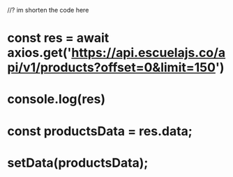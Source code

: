 
//? im shorten the code here
# const res = await axios.get('https://api.escuelajs.co/api/v1/products?offset=0&limit=150')
# console.log(res)
# const productsData = res.data;
# setData(productsData);